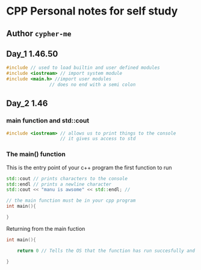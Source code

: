 # CPP Personal notes for self study

## Author `cypher-me`

## Day_1 1.46.50

```cpp
#include // used to load builtin and user defined modules
#include <iostream> // import system module
#include <main.h> //import user modules
                // does no end with a semi colon 
```

## Day_2 1.46

### main function and std::cout

```cpp
#include <iostream> // allows us to print things to the console
                    // it gives us access to std
```

### The main() function

This is the entry point of your c++ program
the first function to run

```cpp
std::cout // prints characters to the console
std::endl // prints a newline character
std::cout << "manu is awsome" << std::endl; //

// the main function must be in your cpp program
int main(){

}
```

Returning from the main fuction

```cpp
int main(){

    return 0 // Tells the OS that the function has run succesfully and has no errors

}
```


